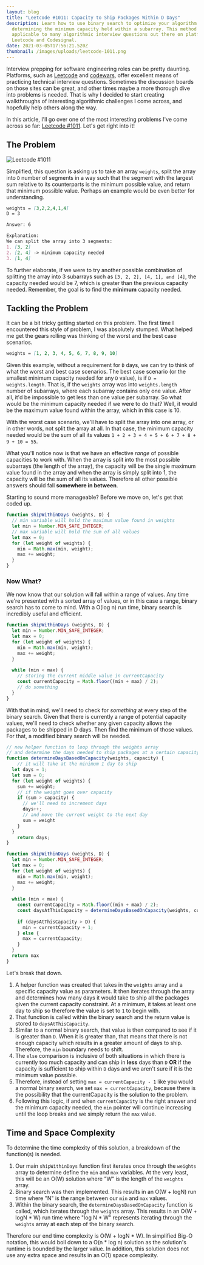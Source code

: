 ```yaml
---
layout: blog
title: "Leetcode #1011: Capacity to Ship Packages Within D Days"
description: Learn how to use binary search to optimize your algorithm for
  determining the minimum capacity held within a subarray. This method is
  applicable to many algorithmic interview questions out there on platforms like
  Leetcode and Codesignal.
date: 2021-03-05T17:56:21.520Z
thumbnail: /images/uploads/leetcode-1011.png
---
```

Interview prepping for software engineering roles can be pretty daunting. Platforms, such as [Leetcode](https://leetcode.com) and [codewars](https://www.codewars.com/), offer excellent means of practicing technical interview questions.  Sometimes the discussion boards on those sites can be great, and other times maybe a more thorough dive into problems is needed. That is why I decided to start creating walkthroughs of interesting algorithmic challenges I come across, and hopefully help others along the way. 

In this article, I'll go over one of the most interesting problems I've come across so far: [Leetcode #1011](https://leetcode.com/problems/capacity-to-ship-packages-within-d-days/). Let's get right into it! 

## The Problem

![Leetcode #1011](/images/uploads/screen-shot-2021-03-05-at-10.42.33-am.png "Leetcode #1011")

Simplified, this question is asking us to take an array `weights`, split the array into `D` number of segments in a way such that the segment with the largest sum relative to its counterparts is the minimum possible value, and return that minimum possible value. Perhaps an example would be even better for understanding.

```markdown
weights = [3,2,2,4,1,4]
D = 3

Answer: 6

Explanation: 
We can split the array into 3 segments: 
1. [3, 2]
2. [2, 4] -> minimum capacity needed
3. [1, 4] 
```

To further elaborate, if we were to try another possible combination of splitting the array into 3 subarrays such as `[3, 2, 2], [4, 1], and [4]`, the capacity needed would be 7, which is greater than the previous capacity needed. Remember, the goal is to find the **minimum** capacity needed. 

## Tackling the Problem

It can be a bit tricky getting started on this problem. The first time I encountered this style of problem, I was absolutely stumped. What helped me get the gears rolling was thinking of the worst and the best case scenarios.

```markdown
weights = [1, 2, 3, 4, 5, 6, 7, 8, 9, 10]
```

Given this example, without a requirement for `D` days, we can try to think of what the worst and best case scenarios. The best case scenario (or the smallest minimum capacity needed for any `D` value), is if `D = weights.length`. That is, if the `weights` array was into `weights.length` number of subarrays, where each subarray contains only one value. After all, it'd be impossible to get less than one value per subarray. So what would be the minimum capacity needed if we were to do that? Well, it would be the maximum value found within the array, which in this case is 10.  

With the worst case scenario, we'll have to split the array into one array, or in other words, not split the array at all. In that case, the minimum capacity needed would be the sum of all its values `1 + 2 + 3 + 4 + 5 + 6 + 7 + 8 + 9 + 10 = 55`.  

What you'll notice now is that we have an effective *range* of possible capacities to work with. When the array is split into the most possible subarrays (the length of the array), the capacity will be the single maximum value found in the array and when the array is simply split into 1, the capacity will be the sum of all its values. Therefore all other possible answers should fall **somewhere in between**. 

Starting to sound more manageable? Before we move on, let's get that coded up.

```javascript
function shipWithinDays (weights, D) {
  // min variable will hold the maximum value found in weights
  let min = Number.MIN_SAFE_INTEGER;
  // max variable will hold the sum of all values
  let max = 0;
  for (let weight of weights) {
    min = Math.max(min, weight);
    max += weight;
  }
}
```

### Now What?

We now know that our solution will fall within a range of values. Any time we're presented with a sorted array of values, or in this case a range, binary search has to come to mind. With a O(log n) run time, binary search is incredibly useful and efficient. 

```javascript
function shipWithinDays (weights, D) {
  let min = Number.MIN_SAFE_INTEGER;
  let max = 0;
  for (let weight of weights) {
    min = Math.max(min, weight);
    max += weight;
  }
  
  while (min < max) {
    // storing the current middle value in currentCapacity
    const currentCapacity = Math.floor((min + max) / 2);
    // do something
  }
}
```

With that in mind, we'll need to check for *something* at every step of the binary search. Given that there is currently a range of potential capacity values, we'll need to check whether any given capacity allows the packages to be shipped in D days. Then find the minimum of those values. For that, a modified binary search will be needed.

```javascript
// new helper function to loop through the weights array
// and determine the days needed to ship packages at a certain capacity
function determineDaysBasedOnCapacity(weights, capacity) {
    // it will take at the minimum 1 day to ship
  let days = 1;
  let sum = 0;
  for (let weight of weights) {
    sum += weight;
    // if the weight goes over capacity
    if (sum > capacity) {
      // we'll need to increment days
      days++;
      // and move the current weight to the next day
      sum = weight
    }
  }
    return days;
}

function shipWithinDays (weights, D) {
  let min = Number.MIN_SAFE_INTEGER;
  let max = 0;
  for (let weight of weights) {
    min = Math.max(min, weight);
    max += weight;
  }
  
  while (min < max) {
    const currentCapacity = Math.floor((min + max) / 2);
    const daysAtThisCapacity = determineDaysBasedOnCapacity(weights, currentCapacity);
    
    if (daysAtThisCapacity > D) {
      min = currentCapacity + 1;
    } else {
      max = currentCapacity;
    }
  }
  return max
}
```

Let's break that down. 

1. A helper function was created that takes in the `weights` array and a specific capacity value as parameters. It then iterates through the array and determines how many days it would take to ship all the packages given the current capacity constraint. At a minimum, it takes at least one day to ship so therefore the value is set to `1` to begin with.
2. That function is called within the binary search and the return value is stored to `daysAtThisCapacity`.
3. Similar to a normal binary search, that value is then compared to see if it is greater than `D`. When it is greater than, that means that there is not enough capacity which results in a greater amount of days to ship. Therefore, the `min` boundary needs to shift.
4. The `else` comparison is inclusive of both situations in which there is currently too much capacity and can ship in **less** days than `D` **OR** if the capacity is sufficient to ship within `D` days and we aren't sure if it is the minimum value possible. 
5. Therefore, instead of setting `max = currentCapacity - 1` like you would a normal binary search, we set `max = currentCapacity`, because there is the possibility that the currentCapacity is the solution to the problem. 
6. Following this logic, if and when `currentCapacity` is the right answer and the minimum capacity needed, the `min` pointer will continue increasing until the loop breaks and we simply return the `max` value. 

## Time and Space Complexity

To determine the time complexity of this solution, a breakdown of the function(s) is needed. 

1. Our main `shipWithinDays` function first iterates once through the `weights` array to determine define the `min` and `max` variables. At the very least, this will be an O(W) solution where "W" is the length of the `weights` array.
2. Binary search was then implemented. This results in an O(W + logN) run time where "N" is the range between our `min` and `max` values. 
3. Within the binary search, the `determineDaysBasedOnCapacity` function is called, which iterates through the `weights` array. This results in an O(W + logN \* W) run time where "log N \* W" represents iterating through the `weights` array at each step of the binary search.

Therefore our end time complexity is O(W + logN \* W). In simplified Big-O notation, this would boil down to a O(n \* log n) solution as the solution's runtime is bounded by the larger value. In addition, this solution does not use any extra space and results in an O(1) space complexity.